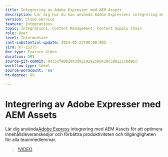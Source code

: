 ```yaml
---
title: Integrering av Adobe Expresser med AEM Assets
description: Lär dig hur du kan använda Adobe Expressens integrering med AEM Assets för att optimera innehållsleveranskedjor, förbättra produktiviteten och tillgängligheten för alla teammedlemmar.
version: Cloud Service
feature: Integrations
topic: Integrations, Content Management, Content Supply Chain
role: User
level: Intermediate
last-substantial-update: 2024-05-23T00:00:00Z
jira: KT-15375
doc-type: Feature Video
duration: 583
source-git-commit: 0435cfe082043da1c92a25b0429c508121c0d95c
workflow-type: tm+mt
source-wordcount: '60'
ht-degree: 0%

---
```


# Integrering av Adobe Expresser med AEM Assets

Lär dig använda[Adobe Express](https://www.adobe.com/express/) integrering med AEM Assets för att optimera innehållsleveranskedjor och förbättra produktiviteten och tillgängligheten för alla teammedlemmar.

>[!VIDEO](https://video.tv.adobe.com/v/3425193/?learn=on)
